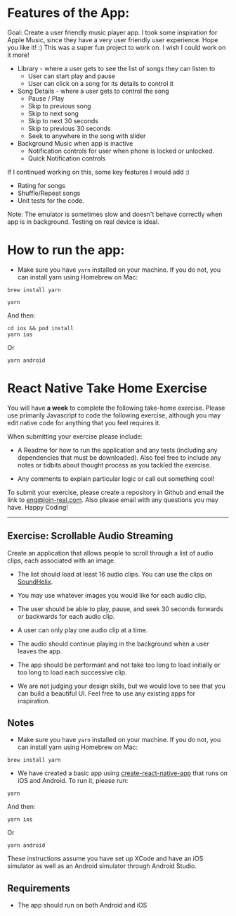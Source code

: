 # Features of the App:

Goal: Create a user friendly music player app. I took some inspiration for Apple Music, since they have a very user friendly user experience. Hope you like it! :) This was a super fun project to work on. I wish I could work on it more!

- Library - where a user gets to see the list of songs they can listen to
  - User can start play and pause
  - User can click on a song for its details to control it
- Song Details - where a user gets to control the song
  - Pause / Play
  - Skip to previous song
  - Skip to next song
  - Skip to next 30 seconds
  - Skip to previous 30 seconds
  - Seek to anywhere in the song with slider
- Background Music when app is inactive
  - Notification controls for user when phone is locked or unlocked.
  - Quick Notification controls

If I continued working on this, some key features I would add :)
  - Rating for songs
  - Shuffle/Repeat songs
  - Unit tests for the code.

Note: The emulator is sometimes slow and doesn't behave correctly when app is in background. Testing on real device is ideal.

# How to run the app:

- Make sure you have `yarn` installed on your machine. If you do not, you can install yarn using Homebrew on Mac:
```
brew install yarn
```

```
yarn
```
And then:
```
cd ios && pod install
yarn ios
```
Or
```
yarn android
```

# React Native Take Home Exercise

You will have **a week** to complete the following take-home exercise. Please use primarily Javascript to code the following exercise, although you may edit native code for anything that you feel requires it.

When submitting your exercise please include:

- A Readme for how to run the application and any tests (including any dependencies that must be downloaded). Also feel free to include any notes or tidbits about thought process as you tackled the exercise.

- Any comments to explain particular logic or call out something cool!

To submit your exercise, please create a repository in Github and email the link to [eng@join-real.com](mailto:eng@join-real.com). Also please email with any questions you may have. Happy Coding!

---

## Exercise: Scrollable Audio Streaming

Create an application that allows people to scroll through a list of audio clips, each associated with an image. 

- The list should load at least 16 audio clips. You can use the clips on [SoundHelix](https://www.soundhelix.com/audio-examples).

- You may use whatever images you would like for each audio clip.

- The user should be able to play, pause, and seek 30 seconds forwards or backwards for each audio clip. 

- A user can only play one audio clip at a time.

- The audio should continue playing in the background when a user leaves the app. 

- The app should be performant and not take too long to load initially or too long to load each successive clip.

- We are not judging your design skills, but we would love to see that you can build a beautiful UI. Feel free to use any existing apps for inspiration. 

## Notes
- Make sure you have `yarn` installed on your machine. If you do not, you can install yarn using Homebrew on Mac:
```
brew install yarn
```

- We have created a basic app using [create-react-native-app](https://github.com/expo/create-react-native-app) that runs on iOS and Android. To run it, please run:

```
yarn
```
And then:
```
yarn ios
```
Or
```
yarn android
```
These instructions assume you have set up XCode and have an iOS simulator as well as an Android simulator through Android Studio. 


## Requirements

- The app should run on both Android and iOS
